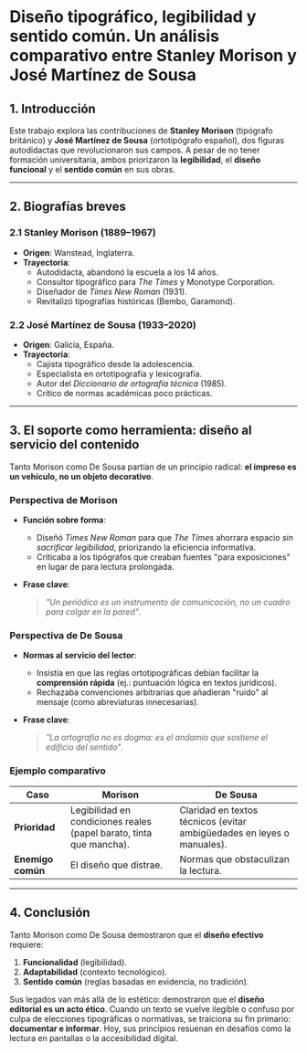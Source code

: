 # Diseño tipográfico, legibilidad y sentido común. Un análisis comparativo entre Stanley Morison y José Martínez de Sousa  

## 1. Introducción  
Este trabajo explora las contribuciones de **Stanley Morison** (tipógrafo británico) y **José Martínez de Sousa** (ortotipógrafo español), dos figuras autodidactas que revolucionaron sus campos. A pesar de no tener formación universitaria, ambos priorizaron la **legibilidad**, el **diseño funcional** y el **sentido común** en sus obras.  

---

## 2. Biografías breves  

### 2.1 Stanley Morison (1889–1967)  
- **Origen**: Wanstead, Inglaterra.  
- **Trayectoria**:  
  - Autodidacta, abandonó la escuela a los 14 años.  
  - Consultor tipográfico para *The Times* y Monotype Corporation.  
  - Diseñador de *Times New Roman* (1931).  
  - Revitalizó tipografías históricas (Bembo, Garamond).  

### 2.2 José Martínez de Sousa (1933–2020)  
- **Origen**: Galicia, España.  
- **Trayectoria**:  
  - Cajista tipográfico desde la adolescencia.  
  - Especialista en ortotipografía y lexicografía.  
  - Autor del *Diccionario de ortografía técnica* (1985).  
  - Crítico de normas académicas poco prácticas.  

---

## 3. El soporte como herramienta: diseño al servicio del contenido

Tanto Morison como De Sousa partían de un principio radical: **el impreso es un vehículo, no un objeto decorativo**.  

### **Perspectiva de Morison**  
- **Función sobre forma**:  
  - Diseñó *Times New Roman* para que *The Times* ahorrara espacio *sin sacrificar legibilidad*, priorizando la eficiencia informativa.  
  - Criticaba a los tipógrafos que creaban fuentes "para exposiciones" en lugar de para lectura prolongada.  

- **Frase clave**:  
  > *"Un periódico es un instrumento de comunicación, no un cuadro para colgar en la pared"*.  

### **Perspectiva de De Sousa**  
- **Normas al servicio del lector**:  
  - Insistía en que las reglas ortotipográficas debían facilitar la **comprensión rápida** (ej.: puntuación lógica en textos jurídicos).  
  - Rechazaba convenciones arbitrarias que añadieran "ruido" al mensaje (como abreviaturas innecesarias).  

- **Frase clave**:  
  > *"La ortografía no es dogma: es el andamio que sostiene el edificio del sentido"*.  

### **Ejemplo comparativo**  
| **Caso**                | **Morison**                          | **De Sousa**                        |  
|--------------------------|--------------------------------------|--------------------------------------|  
| **Prioridad**           | Legibilidad en condiciones reales (papel barato, tinta que mancha). | Claridad en textos técnicos (evitar ambigüedades en leyes o manuales). |  
| **Enemigo común**       | El diseño que distrae. | Normas que obstaculizan la lectura. |  

---

## 4. Conclusión  
Tanto Morison como De Sousa demostraron que el **diseño efectivo** requiere:  
1. **Funcionalidad** (legibilidad).  
2. **Adaptabilidad** (contexto tecnológico).  
3. **Sentido común** (reglas basadas en evidencia, no tradición).  

Sus legados van más allá de lo estético: demostraron que el **diseño editorial es un acto ético**. Cuando un texto se vuelve ilegible o confuso por culpa de elecciones tipográficas o normativas, se traiciona su fin primario: **documentar e informar**. Hoy, sus principios resuenan en desafíos como la lectura en pantallas o la accesibilidad digital.  
